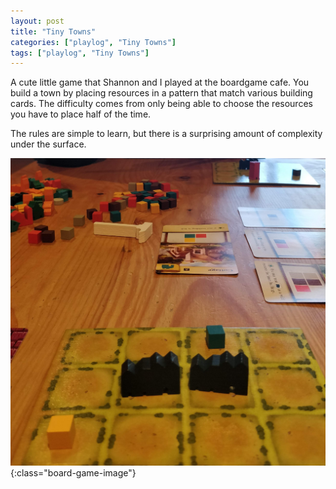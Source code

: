 ```yaml
---
layout: post
title: "Tiny Towns"
categories: ["playlog", "Tiny Towns"]
tags: ["playlog", "Tiny Towns"]
---
```


A cute little game that Shannon and I played at the boardgame cafe. You build a town by placing resources in a pattern that match various building cards. The difficulty comes from only being able to choose the resources you have to place half of the time.

The rules are simple to learn, but there is a surprising amount of complexity under the surface. 

![Tiny Towns](/assets/playlog/TinyTowns.jpg){:class="board-game-image"}
